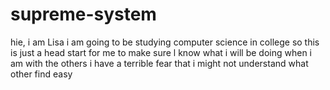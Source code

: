 # supreme-system

hie, i am Lisa
i am going to be studying computer science in college so this is  just a head start for me to make sure l know what i will be doing when i am with the others 
i have a terrible fear that i might not understand what other find easy
